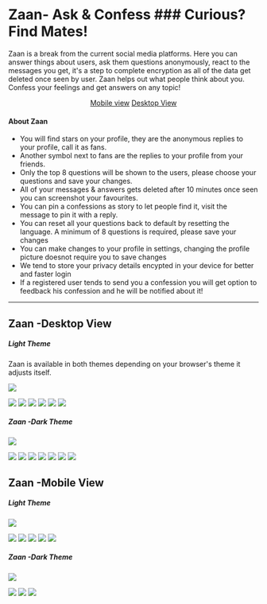# Zaan- Ask & Confess ### Curious? Find Mates!
<p>
    Zaan is a break from the current social media platforms. Here you can answer things about users, ask them questions anonymously, react to the messages you get, it's a step to complete encryption as all of the data get deleted once seen by user. Zaan helps
    out what people think about you. Confess your feelings and get answers on any topic!
</p>
<center><a href="#mobile">Mobile view</a> <a href="#desktop">Desktop View</a></center>
<p>
    <h4>About Zaan</h4>
    <ul>
        <li> You will find stars on your profile, they are the anonymous replies to your profile, call it as fans.</li>
        <li> Another symbol next to fans are the replies to your profile from your friends.</li>
        <li> Only the top 8 questions will be shown to the users, please choose your questions and save your changes. </li>
        <li> All of your messages & answers gets deleted after 10 minutes once seen you can screenshot your favourites. </li>
        <li>You can pin a confessions as story to let people find it, visit the message to pin it with a reply. </li>
        <li> You can reset all your questions back to default by resetting the language. A minimum of 8 questions is required, please save your changes </li>
        <li> You can make changes to your profile in settings, changing the profile picture doesnot require you to save changes </li>
        <li> We tend to store your privacy details encypted in your device for better and faster login </li>
        <li> If a registered user tends to send you a confession you will get option to feedback his confession and he will be notified about it! </li>
    </ul>
</p>

<hr>

<p id="desktop">
    <h2>Zaan -Desktop View</h2>
    <h5>Light Theme</h5>
    <p> Zaan is available in both themes depending on your browser's theme it adjusts itself.</p>
    <img src="/assets/img/ss/1.png">
</p>

<img src="/assets/img/ss/2.png">
<img src="/assets/img/ss/3.png">
<img src="/assets/img/ss/4.png">
<img src="/assets/img/ss/5.png">
<img src="/assets/img/ss/6.png">
<img src="/assets/img/ss/7.png">
<p>
    <h5>Zaan -Dark Theme</h5>
    <img src="/assets/img/ss/8.png">
</p>
<img src="/assets/img/ss/8.png">
<img src="/assets/img/ss/9.png">
<img src="/assets/img/ss/10.png">
<img src="/assets/img/ss/11.png">
<img src="/assets/img/ss/12.png">
<img src="/assets/img/ss/13.png">
<img src="/assets/img/ss/14.png">

<p id="mobile">
    <h2>Zaan -Mobile View</h2>
    <h5>Light Theme</h5>
    <img src="/assets/img/ss/mob/1.png">
</p>
<img src="/assets/img/ss/mob/2.png">
<img src="/assets/img/ss/mob/3.png">
<img src="/assets/img/ss/mob/4.png">
<img src="/assets/img/ss/mob/5.png">
<img src="/assets/img/ss/mob/6.png">
<p>
    <h5>Zaan -Dark Theme</h5>
    <img src="/assets/img/ss/mob/7.png">
</p>
<img src="/assets/img/ss/mob/8.png">
<img src="/assets/img/ss/mob/9.png">
<img src="/assets/img/ss/mob/10.png">